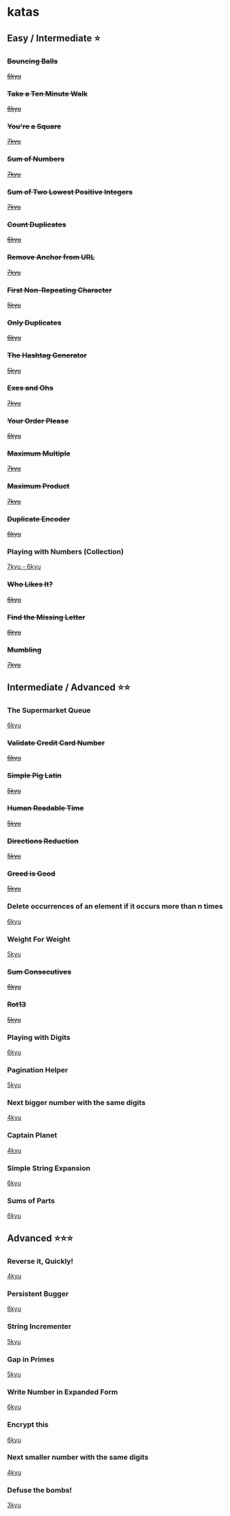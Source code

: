 # katas

## Easy / Intermediate ⭐️

### ~~Bouncing Balls~~
[~~6kyu~~](https://www.codewars.com/kata/5544c7a5cb454edb3c000047/solutions/javascript)

### ~~Take a Ten Minute Walk~~
[~~6kyu~~](https://www.codewars.com/kata/take-a-ten-minute-walk/train/javascript)

### ~~You're a Square~~

[~~7kyu~~](https://www.codewars.com/kata/youre-a-square/javascript)

### ~~Sum of Numbers~~

[~~7kyu~~](https://www.codewars.com/kata/beginner-series-number-3-sum-of-numbers/javascript)

### ~~Sum of Two Lowest Positive Integers~~

[~~7kyu~~](https://www.codewars.com/kata/sum-of-two-lowest-positive-integers/javascript)

### ~~Count Duplicates~~

[~~6kyu~~](https://www.codewars.com/kata/counting-duplicates/train/javascript)

### ~~Remove Anchor from URL~~

[~~7kyu~~](https://www.codewars.com/kata/remove-anchor-from-url/javascript)

### ~~First Non-Repeating Character~~

[~~5kyu~~](https://www.codewars.com/kata/first-non-repeating-character/javascript)

### ~~Only Duplicates~~

[~~6kyu~~](https://www.codewars.com/kata/only-duplicates/train/javascript)

### ~~The Hashtag Generator~~

[~~5kyu~~](https://www.codewars.com/kata/the-hashtag-generator/train/javascript)

### ~~Exes and Ohs~~

[~~7kyu~~](https://www.codewars.com/kata/exes-and-ohs/javascript)

### ~~Your Order Please~~

[~~6kyu~~](https://www.codewars.com/kata/your-order-please/train/javascript)

### ~~Maximum Multiple~~

[~~7kyu~~](https://www.codewars.com/kata/maximum-multiple/javascript)

### ~~Maximum Product~~

[~~7kyu~~](https://www.codewars.com/kata/maximum-product/javascript)

### ~~Duplicate Encoder~~

[~~6kyu~~](https://www.codewars.com/kata/duplicate-encoder/train/javascript)

### Playing with Numbers (Collection)

[7kyu - 6kyu](https://www.codewars.com/collections/playing-with-numbers)

### ~~Who Likes It?~~

[~~6kyu~~](https://www.codewars.com/kata/who-likes-it/train/javascript)

### ~~Find the Missing Letter~~

[~~6kyu~~](https://www.codewars.com/kata/find-the-missing-letter/train/javascript)

### ~~Mumbling~~

[~~7kyu~~](https://www.codewars.com/kata/mumbling/train/javascript)

<!--
/*
* INTERMEDIATE
*/
-->

## Intermediate / Advanced ⭐️⭐️

### The Supermarket Queue
[6kyu](https://www.codewars.com/kata/57b06f90e298a7b53d000a86/train/javascript)  

### ~~Validate Credit Card Number~~

[~~6kyu~~](https://www.codewars.com/kata/validate-credit-card-number/train/javascript)

### ~~Simple Pig Latin~~

[~~5kyu~~](https://www.codewars.com/kata/simple-pig-latin/train/javascript)

### ~~Human Readable Time~~

[~~5kyu~~](https://www.codewars.com/kata/human-readable-time/train/javascript)

### ~~Directions Reduction~~

[~~5kyu~~](https://www.codewars.com/kata/directions-reduction/javascript)

### ~~Greed is Good~~

[~~5kyu~~](https://www.codewars.com/kata/greed-is-good/train/javascript)

### Delete occurrences of an element if it occurs more than n times

[6kyu](https://www.codewars.com/kata/delete-occurrences-of-an-element-if-it-occurs-more-than-n-times/train/javascript)

### Weight For Weight

[5kyu](https://www.codewars.com/kata/weight-for-weight/train/javascript)

### ~~Sum Consecutives~~

[~~6kyu~~](https://www.codewars.com/kata/sum-consecutives/train/javascript)

### ~~Rot13~~

[~~5kyu~~](https://www.codewars.com/kata/rot13-1/train/javascript)

### Playing with Digits

[6kyu](https://www.codewars.com/kata/playing-with-digits/train/javascript)

### Pagination Helper

[5kyu](https://www.codewars.com/kata/paginationhelper/train/javascript)

### Next bigger number with the same digits

[4kyu](https://www.codewars.com/kata/next-bigger-number-with-the-same-digits/train/javascript)

### Captain Planet

[4kyu](https://www.codewars.com/kata/80-s-kids-number-10-captain-planet/javascript)

### Simple String Expansion

[6kyu](https://www.codewars.com/kata/simple-simple-simple-string-expansion/javascript)

### Sums of Parts

[6kyu](https://www.codewars.com/kata/sums-of-parts/javascript)

## Advanced ⭐️⭐️⭐️

### Reverse it, Quickly!

[4kyu](https://www.codewars.com/kata/reverse-it-quickly/train/javascript)

### Persistent Bugger

[6kyu](https://www.codewars.com/kata/persistent-bugger/train/javascript)

### String Incrementer

[5kyu](https://www.codewars.com/kata/string-incrementer/train/javascript)

### Gap in Primes

[5kyu](https://www.codewars.com/kata/gap-in-primes/train/javascript)

### Write Number in Expanded Form

[6kyu](https://www.codewars.com/kata/write-number-in-expanded-form/train/javascript)

### Encrypt this

[6kyu](https://www.codewars.com/kata/encrypt-this/train/javascript)

### Next smaller number with the same digits

[4kyu](https://www.codewars.com/kata/next-smaller-number-with-the-same-digits/train/javascript)

### Defuse the bombs!

[3kyu](https://www.codewars.com/kata/54d558c72a5e542c0600060f/train/javascript)  
